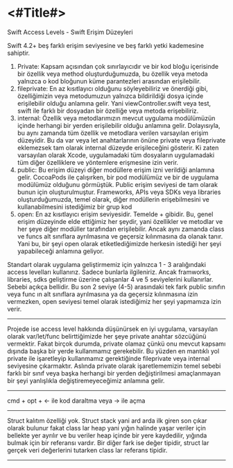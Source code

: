#  <#Title#>


Swift Access Levels - Swift Erişim Düzeyleri

Swift 4.2+ beş farklı erişim seviyesine ve beş farklı yetki kademesine sahiptir.

1) Private: Kapsam açısından çok sınırlayıcıdır ve bir kod bloğu içerisinde bir özellik veya method oluşturduğumuzda, bu özellik veya metoda yalnızca o kod bloğunun küme parantezleri arasından erişilebilir.
2) fileprivate: En az kısıtlayıcı olduğunu söyleyebiliriz ve önerdiği gibi, özelliğimizin veya metodumuzun yalnızca bildirildiği dosya içinde erişilebilir olduğu anlamına gelir. Yani viewController.swift veya test, swift ile farklı bir dosyadan bir özelliğe veya metoda erişebiliriz.
3) internal: Özellik veya metodlarımızın mevcut uygulama modülümüzün içinde herhangi bir yerden erişilebilir olduğu anlamına gelir. Dolayısıyla, bu aynı zamanda tüm özellik ve metodlara verilen varsayılan erişim düzeyidir. Bu da var veya let anahtarlarının önüne private veya fileprivate eklemezsek tam olarak internal düzeyde erişileceğini gösterir. Ki zaten varsayılan olarak Xcode, uygulamadaki tüm dosyaların uygulamadaki tüm diğer özelliklere ve yöntemlere erişmesine izin verir. 
4) public: Bu erişim düzeyi diğer modüllere erişim izni verildiği anlamına gelir. CocoaPods ile çalışırken, bir pod modülümüz ve bir de uygulama modülümüz olduğunu görmüştük. Public erişim seviyesi de tam olarak bunun için oluşturulmuştur. Frameworks, APIs veya SDKs veya libraries oluşturduğumuzda, temel olarak, diğer modüllerin erişebilmesini ve kullanabilmesini istediğimiz bir grup kod 
5) open: En az kısıtlayıcı erişim seviyesidir. Temelde + gibidir. Bu, genel erişim düzeyinde elde ettiğimiz her şeydir, yani özellikler ve metodlar ve her şeye diğer modüller tarafından erişilebilir. Ancak aynı zamanda class ve funcs alt sınıflara ayrılmasına ve geçersiz kılınmasına da olanak tanır. Yani bu, bir şeyi open olarak etiketlediğimizde herkesin istediği her şeyi yapabileceği anlamına geliyor. 

Standart olarak uygulama geliştirmemiz için yalnızca 1 - 3 aralığındaki access levelları kullanırız. Sadece bunlarla ilgileniriz. Ancak framworks, libraries, sdks geliştirme üzerine çalışanlar 4 ve 5 seviyelerini kullanırlar. Sebebi açıkça bellidir. Bu son 2 seviye (4-5) arasındaki tek fark public sınıfın veya func ın alt sınıflara ayrılmasına ya da geçersiz kılınmasına izin vermezken, open seviyesi temel olarak istediğimiz her şeyi yapmamıza izin verir.

------------------------------------------------------------------------------------

Projede ise access level hakkında düşünürsek en iyi uygulama, varsayılan olarak var/let/func belirttiğimizde her şeye private anahtar sözcüğünü vermektir. Fakat birçok durumda, private olamaz çünkü onu mevcut kapsamı dışında başka bir yerde kullanmamız gerekebilir. Bu yüzden en mantıklı yol private ile işaretleyip kullanmamız gerektiğinde fileprivate veya internal seviyesine çıkarmaktır. Aslında private olarak işaretlememizin temel sebebi farklı bir sınıf veya başka herhangi bir yerden değiştirilmesi amaçlanmayan bir şeyi yanlışlıkla değiştiremeyeceğimiz anlamına gelir.

------------------------------------------------------------------------------------

cmd + opt + <- ile kod daraltma veya -> ile açma

------------------------------------------------------------------------------------

Struct kalıtım özelliği yok. Struct stack yani ard arda ilk giren son çıkar olarak bulunur fakat class lar heap yani yığın halinde yaşar veriler için bellekte yer ayrılır ve bu veriler heap içinde bir yere kaydedilir, yığında bulmak için bir referansı vardır. Bir diğer fark ise değer tipidir, struct lar gerçek veri değerlerini tutarken class lar referans tipidir.  

------------------------------------------------------------------------------------
